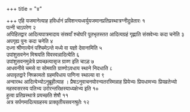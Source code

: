 +++
title = "४"

+++
एहि यजमानेत्याह हविर्धानं प्रविशन्त्यध्वर्युयजमानप्रतिप्रस्थात्रग्नीदुन्नेतारः १  
पत्नी चाऽपरेण २  
अपिहितद्वार आदित्यपात्रमादाय संस्रवाँ श्चोपरि पूतभृतस्तत आदित्यग्रहं गृह्णाति संस्रवेभ्यः कदा चनेति ३  
 अपगृह्य पुनः कदा चनेति ४  
दध्ना श्रीणात्येनं पश्चिमेऽन्ते मध्ये वा यज्ञो देवानामिति ५  
उपांशुसवनेन मिश्रयति विवस्वन्नादित्येति ६  
उपांशुसवनमुन्नेत्रे प्रयच्छत्यासृज ग्राव्ण इति चाऽह ७  
आधवनीये चमसे वा सोमवति ग्राव्णोऽवधाय स्थाने निदधाति ८  
अपावृतद्वारे निष्क्रामतो ग्रहमपिधाय पाणिना स्थाल्या वा ९  
अन्वारब्ध आदित्येभ्योऽनुब्रूहीत्याह । प्रैषाऽनुवाचनयोरन्यतरस्मिन्नाह प्रियेभ्यः प्रियधामभ्यः प्रियव्रतेभ्यो महस्वसरस्य पतिभ्य उरोरन्तरिक्षस्याध्यक्षेभ्य इति १०  
हुत्वा प्रतिप्रस्थात्रे प्रयच्छति शेषौ ११  
अत्र सर्पणमादित्यग्रहस्य प्राक्तृतीयसवनश्रुतेः १२  

